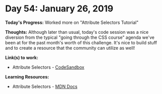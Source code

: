 # Day 54: January 26, 2019

**Today's Progress:** Worked more on "Attribute Selectors Tutorial"

**Thoughts:** Although later than usual, today's code session was a nice diversion from the typical "going through the CSS course" agenda we've been at for the past month's worth of this challenge. It's nice to build stuff and to create a resource that the community can utilize as well!

**Link(s) to work:**
* Attribute Selectors - [CodeSandbox](https://codesandbox.io/embed/8451kkl3v8)

**Learning Resources:**
* Attribute Selectors - [MDN Docs](https://developer.mozilla.org/en-US/docs/Web/CSS/Attribute_selectors)